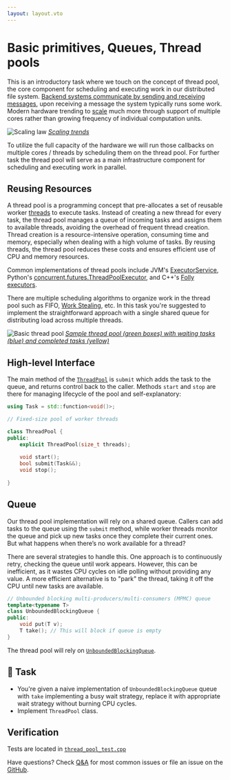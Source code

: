 ```yaml
---
layout: layout.vto
---
```



# Basic primitives, Queues, Thread pools

This is an introductory task where we touch on the concept of thread pool, the core component for scheduling and executing work in our distributed file system. [Backend systems communicate by sending and receiving messages](https://en.wikipedia.org/wiki/Distributed_computing), upon receiving a message the system typically runs some work. Modern hardware trending to [scale](https://homepages.inf.ed.ac.uk/bgrot/pubs/SOP_ISCA12.pdf) much more through support of multiple cores rather than growing frequency of individual computation units. 


![Scaling law](/static/img/scaling-cpu.png) 
*[Scaling trends](https://www.researchgate.net/figure/Scaling-trends-for-the-transistor-count-clock-frequency-number-of-cores-and_fig2_224168227)*

To utilize the full capacity of the hardware we will run those callbacks on multiple cores / threads by scheduling them on the thread pool. For further task the thread pool will serve as a main infrastructure component for scheduling and executing work in parallel.

## Reusing Resources

A thread pool is a programming concept that pre-allocates a set of reusable worker [threads](https://en.wikipedia.org/wiki/Thread_(computing)) to execute tasks. Instead of creating a new thread for every task, the thread pool manages a queue of incoming tasks and assigns them to available threads, avoiding the overhead of frequent thread creation. Thread creation is a resource-intensive operation, consuming time and memory, especially when dealing with a high volume of tasks. By reusing threads, the thread pool reduces these costs and ensures efficient use of CPU and memory resources. 

Common implementations of thread pools include JVM's [ExecutorService](https://docs.oracle.com/en/java/javase/22/docs/api/java.base/java/util/concurrent/ExecutorService.html), Python's [concurrent.futures.ThreadPoolExecutor](https://docs.python.org/3/library/concurrent.futures.html#concurrent.futures.ThreadPoolExecutor), and C++'s [Folly executors](https://github.com/facebook/folly/blob/main/folly/docs/Executors.md).

There are multiple scheduling algorithms to organize work in the thread pool such as FIFO, [Work Stealing](https://en.wikipedia.org/wiki/Work_stealing), etc. In this task you're suggested to implement the straightforward approach with a single shared queue for distributing load across multiple threads.

![Basic thread pool](/static/img/basic-thread-pool.png)
*[Sample thread pool (green boxes) with waiting tasks (blue) and completed tasks (yellow)](https://en.wikipedia.org/wiki/Thread_pool)*


## High-level Interface

The main method of the [`ThreadPool`](https://github.com/getrafty-org/getrafty/blob/main/tasks/thread-pool/thread_pool.hpp) is `submit` which adds the task to the queue, and returns control back to the caller.  Methods `start` and `stop` are there for managing lifecycle of the pool and self-explanatory:

```c++
using Task = std::function<void()>;

// Fixed-size pool of worker threads

class ThreadPool {
public:
    explicit ThreadPool(size_t threads);
    
    void start();
    bool submit(Task&&);
    void stop();
    
}
```


## Queue

Our thread pool implementation will rely on a shared queue. Callers can add tasks to the queue using the `submit` method, while worker threads monitor the queue and pick up new tasks once they complete their current ones. But what happens when there’s no work available for a thread?

There are several strategies to handle this. One approach is to continuously retry, checking the queue until work appears. However, this can be inefficient, as it wastes CPU cycles on idle polling without providing any value. A more efficient alternative is to "park" the thread, taking it off the CPU until new tasks are available.

```c++
// Unbounded blocking multi-producers/multi-consumers (MPMC) queue
template<typename T> 
class UnboundedBlockingQueue {
public:
    void put(T v);
    T take(); // This will block if queue is empty
}
```

The thread pool will rely on [`UnboundedBlockingQueue`](https://github.com/getrafty-org/getrafty/blob/main/tasks/thread-pool/queue.hpp). 

## 🧠 Task

* You're given a naive implementation of `UnboundedBlockingQueue` queue with `take` implementing a busy wait strategy, replace it with appropriate wait strategy without burning CPU cycles.
* Implement `ThreadPool` class.


## Verification

Tests are located in [`thread_pool_test.cpp`](https://github.com/getrafty-org/getrafty/blob/main/tasks/thread-pool/thread_pool_test.cpp)

Have questions? Check [Q&A](/etc/faq/) for most common issues or file an issue on the [GitHub](https://github.com/getrafty-org/getrafty/issues). 

